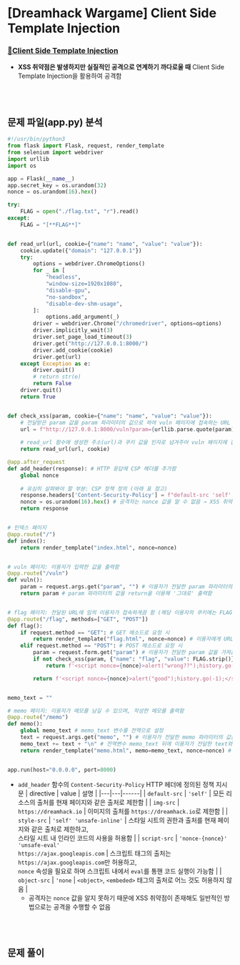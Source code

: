 # [Dreamhack Wargame] Client Side Template Injection
### [🚩Client Side Template Injection](https://dreamhack.io/wargame/challenges/437/)

* **XSS 취약점은 발생하지만 실질적인 공격으로 연계하기 까다로울 때** Client Side Template Injection을 활용하여 공격함

<br/><br/>

## 문제 파일(app.py) 분석
```python
#!/usr/bin/python3
from flask import Flask, request, render_template
from selenium import webdriver
import urllib
import os

app = Flask(__name__)
app.secret_key = os.urandom(32)
nonce = os.urandom(16).hex()

try:
    FLAG = open("./flag.txt", "r").read()
except:
    FLAG = "[**FLAG**]"


def read_url(url, cookie={"name": "name", "value": "value"}):
    cookie.update({"domain": "127.0.0.1"})
    try:
        options = webdriver.ChromeOptions()
        for _ in [
            "headless",
            "window-size=1920x1080",
            "disable-gpu",
            "no-sandbox",
            "disable-dev-shm-usage",
        ]:
            options.add_argument(_)
        driver = webdriver.Chrome("/chromedriver", options=options)
        driver.implicitly_wait(3)
        driver.set_page_load_timeout(3)
        driver.get("http://127.0.0.1:8000/")
        driver.add_cookie(cookie)
        driver.get(url)
    except Exception as e:
        driver.quit()
        # return str(e)
        return False
    driver.quit()
    return True


def check_xss(param, cookie={"name": "name", "value": "value"}):
    # 전달받은 param 값을 param 파라미터의 값으로 하여 vuln 페이지에 접속하는 URL 주소를 반환함
    url = f"http://127.0.0.1:8000/vuln?param={urllib.parse.quote(param)}"
    
    # read_url 함수에 생성한 주소(url)과 쿠키 값을 인자로 넘겨주어 vuln 페이지에 접속함
    return read_url(url, cookie)

@app.after_request
def add_header(response): # HTTP 응답에 CSP 헤더를 추가함
    global nonce
    
    # 유심히 살펴봐야 할 부분: CSP 정책 정의 (아래 표 참고)
    response.headers['Content-Security-Policy'] = f"default-src 'self'; img-src https://dreamhack.io; style-src 'self' 'unsafe-inline'; script-src 'nonce-{nonce}' 'unsafe-eval' https://ajax.googleapis.com; object-src 'none'"
    nonce = os.urandom(16).hex() # 공격자는 nonce 값을 알 수 없음 → XSS 취약점이 존재하도 일반적인 방법으로는 공격 수행 불가
    return response


# 인덱스 페이지
@app.route("/")
def index():
    return render_template("index.html", nonce=nonce)


# vuln 페이지: 이용자가 입력한 값을 출력함
@app.route("/vuln")
def vuln():
    param = request.args.get("param", "") # 이용자가 전달한 param 파라미터의 값을 가져옴
    return param # param 파라미터의 값을 return을 이용해 '그대로' 출력함


# flag 페이지: 전달된 URL에 임의 이용자가 접속하게끔 함 (해당 이용자의 쿠키에는 FLAG가 존재함)
@app.route("/flag", methods=["GET", "POST"])
def flag():
    if request.method == "GET": # GET 메소드로 요청 시
        return render_template("flag.html", nonce=nonce) # 이용자에게 URL를 입력 받는 페이지(flag.html)을 제공함
    elif request.method == "POST": # POST 메소드로 요청 시
        param = request.form.get("param") # 이용자가 전달한 param 값을 가져옴
        if not check_xss(param, {"name": "flag", "value": FLAG.strip()}): # param 값과 쿠키에 FLAG를 포함하여 check_xss 함수를 호출함
            return f'<script nonce={nonce}>alert("wrong??");history.go(-1);</script>' # check_xss의 리턴값이 false인 경우

        return f'<script nonce={nonce}>alert("good");history.go(-1);</script>' # check_xss의 리턴값이 true인 경우


memo_text = ""

# memo 페이지: 이용자가 메모를 남길 수 있으며, 작성한 메모를 출력함
@app.route("/memo")
def memo():
    global memo_text # memo_text 변수를 전역으로 설정
    text = request.args.get("memo", "") # 이용자가 전달한 memo 파라미터의 값을 가져옴
    memo_text += text + "\n" # 전역변수 memo_text 뒤에 이용자가 전달한 text와 개행 문자(\n)을 추가함
    return render_template("memo.html", memo=memo_text, nonce=nonce) # render_template 함수를 통해 memo_text를 화면에 출력함


app.run(host="0.0.0.0", port=8000)
```
* ```add_header``` 함수의 ```Content-Security-Policy``` HTTP 헤더에 정의된 정책 지시문
    | directive | value | 설명 |
    |---|---|------|
    | ```default-src``` | ```'self'``` | 모든 리소스의 출처를 현재 페이지와 같은 출처로 제한함 |
    | ```img-src``` | ```https://dreamhack.io``` | 이미지의 출처를 ```https://dreamhack.io```로 제한함 |
    | ```style-src``` | ```'self' 'unsafe-inline'``` | 스타일 시트의 권한과 출처를 현재 페이지와 같은 출처로 제한하고, <br/> 스타일 시트 내 인라인 코드의 사용을 허용함 |
    | ```script-src``` | ```'nonce-{nonce}' 'unsafe-eval' ``` <br/>```https://ajax.googleapis.com``` | 스크립트 태그의 출처는 ```https://ajax.googleapis.com```만 허용하고, <br/> ```nonce``` 속성을 필요로 하며 스크립트 내에서 ```eval```를 통핸 코드 실행이 가능함 |
    | ```object-src``` | ```'none``` | ```<object>```, ```<embeded>``` 태그의 출처로 어느 것도 허용하지 않음 | 
    - 공격자는 ```nonce``` 값을 알지 못하기 때문에 XSS 취약점이 존재해도 일반적인 방법으로는 공격을 수행할 수 없음

<br/><br/>

## 문제 풀이
